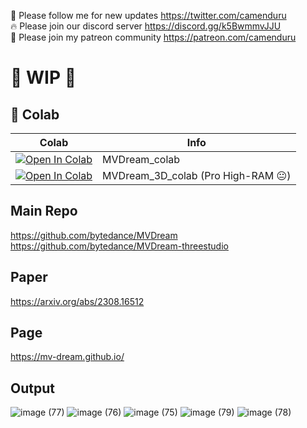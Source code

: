 🐣 Please follow me for new updates https://twitter.com/camenduru <br />
🔥 Please join our discord server https://discord.gg/k5BwmmvJJU <br />
🥳 Please join my patreon community https://patreon.com/camenduru <br />

# 🚦 WIP 🚦

## 🦒 Colab

| Colab | Info
| --- | --- |
[![Open In Colab](https://colab.research.google.com/assets/colab-badge.svg)](https://colab.research.google.com/github/camenduru/MVDream-colab/blob/main/MVDream_colab.ipynb) | MVDream_colab
[![Open In Colab](https://colab.research.google.com/assets/colab-badge.svg)](https://colab.research.google.com/github/camenduru/MVDream-colab/blob/main/MVDream_3D_colab.ipynb) | MVDream_3D_colab (Pro High-RAM 😐)

## Main Repo
https://github.com/bytedance/MVDream <br />
https://github.com/bytedance/MVDream-threestudio <br />

## Paper
https://arxiv.org/abs/2308.16512

## Page
https://mv-dream.github.io/

## Output

![image (77)](https://github.com/camenduru/MVDream-colab/assets/54370274/82e55a29-84ec-4c5e-a7aa-c7fb1f5c3fff)
![image (76)](https://github.com/camenduru/MVDream-colab/assets/54370274/7c018c5f-1352-4a40-a3aa-24a34c9bc48a)
![image (75)](https://github.com/camenduru/MVDream-colab/assets/54370274/10d8cc6e-e989-4a5b-af9a-8a0bb0486517)
![image (79)](https://github.com/camenduru/MVDream-colab/assets/54370274/a0d9eb54-3f42-492c-8ef5-21c33f3545d5)
![image (78)](https://github.com/camenduru/MVDream-colab/assets/54370274/860b007d-5ed3-4656-b89b-6144a356a787)
